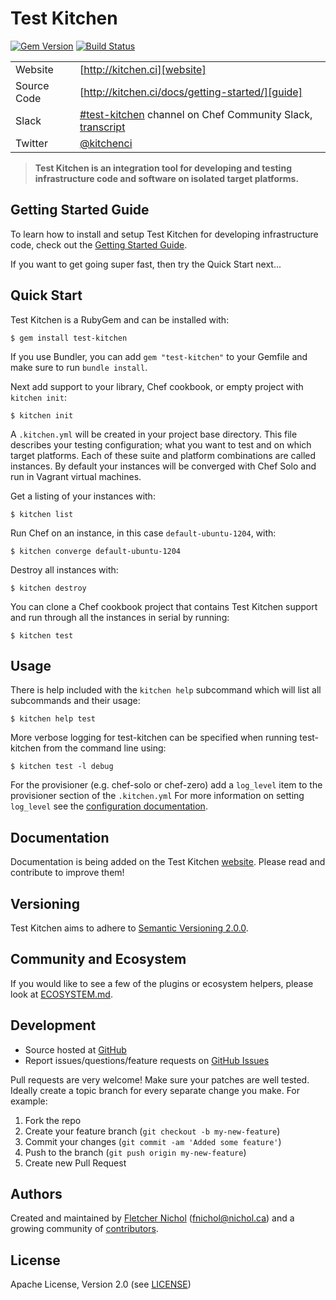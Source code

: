 # Test Kitchen

[![Gem Version](https://badge.fury.io/rb/test-kitchen.svg)](http://badge.fury.io/rb/test-kitchen)
[![Build Status](https://dev.azure.com/test-kitchen/test-kitchen/_apis/build/status/test-kitchen.test-kitchen?branchName=master)](https://dev.azure.com/test-kitchen/test-kitchen/_build/latest?definitionId=6&branchName=master)

|             |                                                                                 |
| ----------- | --------------------------------------------------------------------------------|
| Website     | [http://kitchen.ci][website]													|
| Source Code | [http://kitchen.ci/docs/getting-started/][guide]								|
| Slack       | [#test-kitchen][slack] channel on Chef Community Slack, [transcript][slack_log]	|
| Twitter     | [@kitchenci][twitter]															|

> **Test Kitchen is an integration tool for developing and testing
> infrastructure code and software on isolated target platforms.**

## Getting Started Guide

To learn how to install and setup Test Kitchen for developing infrastructure
code, check out the [Getting Started Guide][guide].

If you want to get going super fast, then try the Quick Start next...

## Quick Start

Test Kitchen is a RubyGem and can be installed with:

```
$ gem install test-kitchen
```

If you use Bundler, you can add `gem "test-kitchen"` to your Gemfile and make
sure to run `bundle install`.

Next add support to your library, Chef cookbook, or empty project with `kitchen
init`:

```
$ kitchen init
```

A `.kitchen.yml` will be created in your project base directory. This file
describes your testing configuration; what you want to test and on which target
platforms. Each of these suite and platform combinations are called instances.
By default your instances will be converged with Chef Solo and run in Vagrant
virtual machines.

Get a listing of your instances with:

```
$ kitchen list
```

Run Chef on an instance, in this case `default-ubuntu-1204`, with:

```
$ kitchen converge default-ubuntu-1204
```

Destroy all instances with:

```
$ kitchen destroy
```

You can clone a Chef cookbook project that contains Test Kitchen support and
run through all the instances in serial by running:

```
$ kitchen test
```

## Usage

There is help included with the `kitchen help` subcommand which will list all
subcommands and their usage:

```
$ kitchen help test
```

More verbose logging for test-kitchen can be specified when running test-kitchen from the command line using:

```
$ kitchen test -l debug
```

For the provisioner (e.g. chef-solo or chef-zero) add a `log_level` item to the provisioner section of the `.kitchen.yml`
For more information on setting `log_level` see the [configuration documentation](https://kitchen.ci/docs/reference/configuration/).

## Documentation

Documentation is being added on the Test Kitchen [website][website]. Please
read and contribute to improve them!

## Versioning

Test Kitchen aims to adhere to [Semantic Versioning 2.0.0][semver].

## Community and Ecosystem

If you would like to see a few of the plugins or ecosystem helpers, please look at [ECOSYSTEM.md][ecosystem].

## Development

* Source hosted at [GitHub][repo]
* Report issues/questions/feature requests on [GitHub Issues][issues]

Pull requests are very welcome! Make sure your patches are well tested.
Ideally create a topic branch for every separate change you make. For
example:

1. Fork the repo
2. Create your feature branch (`git checkout -b my-new-feature`)
3. Commit your changes (`git commit -am 'Added some feature'`)
4. Push to the branch (`git push origin my-new-feature`)
5. Create new Pull Request

## Authors

Created and maintained by [Fletcher Nichol][fnichol] (<fnichol@nichol.ca>) and
a growing community of [contributors][contributors].

## License

Apache License, Version 2.0 (see [LICENSE][license])

[contributors]: https://github.com/test-kitchen/test-kitchen/graphs/contributors
[ecosystem]: https://github.com/test-kitchen/test-kitchen/blob/master/ECOSYSTEM.md
[fnichol]: https://github.com/fnichol
[guide]: http://kitchen.ci/docs/getting-started/
[issues]: https://github.com/test-kitchen/test-kitchen/issues
[license]: https://github.com/test-kitchen/test-kitchen/blob/master/LICENSE
[repo]: https://github.com/test-kitchen/test-kitchen
[semver]: http://semver.org/
[slack]: https://chefcommunity.slack.com/messages/testkitchen/details/
[slack_log]: https://chefcommunity.slackarchive.io/test-kitchen
[twitter]: https://twitter.com/kitchenci
[website]: http://kitchen.ci
